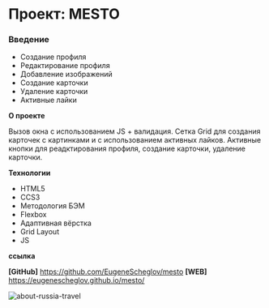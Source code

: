 # Проект: MESTO

### Введение
* Создание профиля
* Редактирование профиля
* Добавление изображений
* Создание карточки
* Удаление карточки
* Активные лайки

**О проекте**

Вызов окна с использованием JS + валидация.
Сетка Grid для создания карточек с картинками и с использованием активных лайков.
Активные кнопки для реадктирования профиля, создание карточки, удаление карточки.

**Технологии**

* HTML5
* CCS3
* Методология БЭМ
* Flexbox
* Адаптивная вёрстка
* Grid Layout
* JS


**ссылка**

__[GitHub]__ https://github.com/EugeneScheglov/mesto
__[WEB]__ https://eugenescheglov.github.io/mesto/

![about-russia-travel](https://user-images.githubusercontent.com/83172101/126880813-9febd987-56c5-4432-9cc9-d2ad0e27485d.jpg)